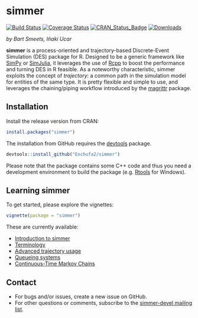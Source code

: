 simmer
======

[![Build Status](https://travis-ci.org/Enchufa2/simmer.svg?branch=master)](https://travis-ci.org/Enchufa2/simmer)
[![Coverage Status](https://coveralls.io/repos/github/Enchufa2/simmer/badge.svg?branch=master)](https://coveralls.io/github/Enchufa2/simmer?branch=master)
[![CRAN\_Status\_Badge](http://www.r-pkg.org/badges/version/simmer)](http://cran.r-project.org/package=simmer)
[![Downloads](http://cranlogs.r-pkg.org/badges/simmer)](http://cran.rstudio.com/package=simmer)

*by Bart Smeets, Iñaki Ucar*

**simmer** is a process-oriented and trajectory-based Discrete-Event Simulation (DES) package for R. Designed to be a generic framework like [SimPy](https://simpy.readthedocs.org) or [SimJulia](http://simjuliajl.readthedocs.org), it leverages the use of [Rcpp](http://www.rcpp.org/) to boost the performance and turning DES in R feasible. As a noteworthy characteristic, simmer exploits the concept of _trajectory_: a common path in the simulation model for entities of the same type. It is pretty flexible and simple to use, and leverages the chaining/piping workflow introduced by the [magrittr](https://github.com/smbache/magrittr) package.

Installation
------------

Install the release version from CRAN:

``` r
install.packages("simmer")
```

The installation from GitHub requires the [devtools](https://github.com/hadley/devtools) package.

``` r
devtools::install_github("Enchufa2/simmer")
```

Please note that the package contains some C++ code and thus you need a development environment to build the package (e.g. [Rtools](http://cran.r-project.org/bin/windows/Rtools/) for Windows).

Learning simmer
---------------

To get started, please explore the vignettes: 

``` r
vignette(package = "simmer")
```

These are currently available:

* [Introduction to simmer](https://cran.r-project.org/web/packages/simmer/vignettes/A-introduction.html)
* [Terminology](https://cran.r-project.org/web/packages/simmer/vignettes/B-terminology.html)
* [Advanced trajectory usage](https://cran.r-project.org/web/packages/simmer/vignettes/C-trajectories.html)
* [Queueing systems](https://cran.r-project.org/web/packages/simmer/vignettes/D-queueing-systems.html)
* [Continuous-Time Markov Chains](https://cran.r-project.org/web/packages/simmer/vignettes/E-ctmc.html)

Contact
-------

* For bugs and/or issues, create a new issue on GitHub. 
* For other questions or comments, subscribe to the [simmer-devel mailing list](https://groups.google.com/forum/#!forum/simmer-devel).
